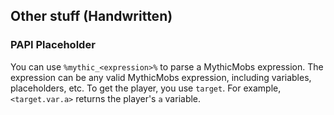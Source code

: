 ## Other stuff (Handwritten)

### PAPI Placeholder

You can use `%mythic_<expression>%` to parse a MythicMobs expression. The expression can be any valid MythicMobs expression, including variables, placeholders, etc. To get the player, you use `target`. For example, `<target.var.a>` returns the player's `a` variable.
